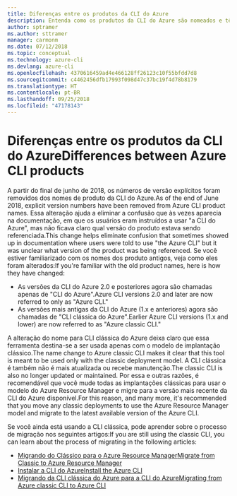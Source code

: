 ```yaml
---
title: Diferenças entre os produtos da CLI do Azure
description: Entenda como os produtos da CLI do Azure são nomeados e têm a versão controlada, e como atualizá-los.
author: sptramer
ms.author: sttramer
manager: carmonm
ms.date: 07/12/2018
ms.topic: conceptual
ms.technology: azure-cli
ms.devlang: azure-cli
ms.openlocfilehash: 4370616459ad4e466128ff26123c10f55bfdd7d8
ms.sourcegitcommit: c4462456dfb17993f098d47c37bc19f4d78b8179
ms.translationtype: HT
ms.contentlocale: pt-BR
ms.lasthandoff: 09/25/2018
ms.locfileid: "47178143"
---
```

# <a name="differences-between-azure-cli-products"></a><span data-ttu-id="8dae1-103">Diferenças entre os produtos da CLI do Azure</span><span class="sxs-lookup"><span data-stu-id="8dae1-103">Differences between Azure CLI products</span></span>

<span data-ttu-id="8dae1-104">A partir do final de junho de 2018, os números de versão explícitos foram removidos dos nomes de produto da CLI do Azure.</span><span class="sxs-lookup"><span data-stu-id="8dae1-104">As of the end of June 2018, explicit version numbers have been removed from Azure CLI product names.</span></span> <span data-ttu-id="8dae1-105">Essa alteração ajuda a eliminar a confusão que às vezes aparecia na documentação, em que os usuários eram instruídos a usar "a CLI do Azure", mas não ficava claro qual versão do produto estava sendo referenciada.</span><span class="sxs-lookup"><span data-stu-id="8dae1-105">This change helps eliminate confusion that sometimes showed up in documentation where users were told to use "the Azure CLI" but it was unclear what version of the product was being referenced.</span></span> <span data-ttu-id="8dae1-106">Se você estiver familiarizado com os nomes dos produto antigos, veja como eles foram alterados:</span><span class="sxs-lookup"><span data-stu-id="8dae1-106">If you're familiar with the old product names, here is how they have changed:</span></span>

* <span data-ttu-id="8dae1-107">As versões da CLI do Azure 2.0 e posteriores agora são chamadas apenas de "CLI do Azure".</span><span class="sxs-lookup"><span data-stu-id="8dae1-107">Azure CLI versions 2.0 and later are now referred to only as "Azure CLI."</span></span>
* <span data-ttu-id="8dae1-108">As versões mais antigas da CLI do Azure (1.x e anteriores) agora são chamadas de "CLI clássica do Azure".</span><span class="sxs-lookup"><span data-stu-id="8dae1-108">Earlier Azure CLI versions (1.x and lower) are now referred to as "Azure classic CLI."</span></span>

<span data-ttu-id="8dae1-109">A alteração do nome para CLI clássica do Azure deixa claro que essa ferramenta destina-se a ser usada apenas com o modelo de implantação clássico.</span><span class="sxs-lookup"><span data-stu-id="8dae1-109">The name change to Azure classic CLI makes it clear that this tool is meant to be used only with the classic deployment model.</span></span> <span data-ttu-id="8dae1-110">A CLI clássica é também não é mais atualizada ou recebe manutenção.</span><span class="sxs-lookup"><span data-stu-id="8dae1-110">The classic CLI is also no longer updated or maintained.</span></span> <span data-ttu-id="8dae1-111">Por essa e outras razões, é recomendável que você mude todas as implantações clássicas para usar o modelo do Azure Resource Manager e migre para a versão mais recente da CLI do Azure disponível.</span><span class="sxs-lookup"><span data-stu-id="8dae1-111">For this reason, and many more, it's recommended that you move any classic deployments to use the Azure Resource Manager model and migrate to the latest available version of the Azure CLI.</span></span>

<span data-ttu-id="8dae1-112">Se você ainda está usando a CLI clássica, pode aprender sobre o processo de migração nos seguintes artigos:</span><span class="sxs-lookup"><span data-stu-id="8dae1-112">If you are still using the classic CLI, you can learn about the process of migrating in the following articles:</span></span>

* [<span data-ttu-id="8dae1-113">Migrando do Clássico para o Azure Resource Manager</span><span class="sxs-lookup"><span data-stu-id="8dae1-113">Migrate from Classic to Azure Resource Manager</span></span>](/azure/virtual-machines/linux/migration-classic-resource-manager-overview)
* [<span data-ttu-id="8dae1-114">Instalar a CLI do Azure</span><span class="sxs-lookup"><span data-stu-id="8dae1-114">Install the Azure CLI</span></span>](install-azure-cli.md)
* [<span data-ttu-id="8dae1-115">Migrando da CLI clássica do Azure para a CLI do Azure</span><span class="sxs-lookup"><span data-stu-id="8dae1-115">Migrating from Azure classic CLI to Azure CLI</span></span>](https://github.com/Azure/azure-cli/blob/dev/doc/classic_cli_migration.md)
